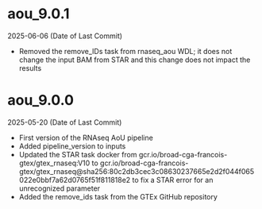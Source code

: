 # aou_9.0.1
2025-06-06 (Date of Last Commit)

* Removed the remove_IDs task from rnaseq_aou WDL; it does not change the input BAM from STAR and this change does not impact the results

# aou_9.0.0
2025-05-20 (Date of Last Commit)

* First version of the RNAseq AoU pipeline
* Added pipeline_version to inputs
* Updated the STAR task docker from gcr.io/broad-cga-francois-gtex/gtex_rnaseq:V10 to gcr.io/broad-cga-francois-gtex/gtex_rnaseq@sha256:80c2db3cec3c08630237665e2d2f044f065022e0bbf7a62d0765f51f811818e2 to fix a STAR error for an unrecognized parameter
* Added the remove_ids task from the GTEx GitHub repository

